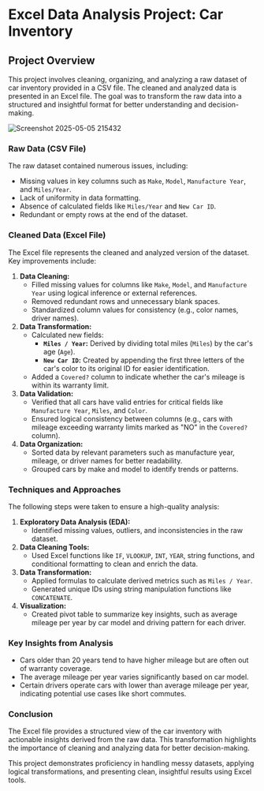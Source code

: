 # Excel Data Analysis Project: Car Inventory

## **Project Overview**

This project involves cleaning, organizing, and analyzing a raw dataset of car inventory provided in a CSV file. The cleaned and analyzed data is presented in an Excel file. The goal was to transform the raw data into a structured and insightful format for better understanding and decision-making.

![Screenshot 2025-05-05 215432](https://github.com/user-attachments/assets/6c954da4-8791-4905-a244-9a8bd84231af)


### **Raw Data (CSV File)**

The raw dataset contained numerous issues, including:

- Missing values in key columns such as `Make`, `Model`, `Manufacture Year`, and `Miles/Year`.
- Lack of uniformity in data formatting.
- Absence of calculated fields like `Miles/Year` and `New Car ID`.
- Redundant or empty rows at the end of the dataset.


### **Cleaned Data (Excel File)**

The Excel file represents the cleaned and analyzed version of the dataset. Key improvements include:

1. **Data Cleaning:**
    - Filled missing values for columns like `Make`, `Model`, and `Manufacture Year` using logical inference or external references.
    - Removed redundant rows and unnecessary blank spaces.
    - Standardized column values for consistency (e.g., color names, driver names).
2. **Data Transformation:**
    - Calculated new fields:
        - **`Miles / Year`:** Derived by dividing total miles (`Miles`) by the car's age (`Age`).
        - **`New Car ID`:** Created by appending the first three letters of the car's color to its original ID for easier identification.
    - Added a `Covered?` column to indicate whether the car's mileage is within its warranty limit.
3. **Data Validation:**
    - Verified that all cars have valid entries for critical fields like `Manufacture Year`, `Miles`, and `Color`.
    - Ensured logical consistency between columns (e.g., cars with mileage exceeding warranty limits marked as "NO" in the `Covered?` column).
4. **Data Organization:**
    - Sorted data by relevant parameters such as manufacture year, mileage, or driver names for better readability.
    - Grouped cars by make and model to identify trends or patterns.

### **Techniques and Approaches**

The following steps were taken to ensure a high-quality analysis:

1. **Exploratory Data Analysis (EDA):**
    - Identified missing values, outliers, and inconsistencies in the raw dataset.
2. **Data Cleaning Tools:**
    - Used Excel functions like `IF`, `VLOOKUP`, `INT`, `YEAR`, string functions, and conditional formatting to clean and enrich the data.
3. **Data Transformation:**
    - Applied formulas to calculate derived metrics such as `Miles / Year`.
    - Generated unique IDs using string manipulation functions like `CONCATENATE`.
4. **Visualization:**
    - Created pivot table to summarize key insights, such as average mileage per year by car model and driving pattern for each driver.

### **Key Insights from Analysis**

- Cars older than 20 years tend to have higher mileage but are often out of warranty coverage.
- The average mileage per year varies significantly based on car model.
- Certain drivers operate cars with lower than average mileage per year, indicating potential use cases like short commutes.


### **Conclusion**

The Excel file provides a structured view of the car inventory with actionable insights derived from the raw data. This transformation highlights the importance of cleaning and analyzing data for better decision-making.

This project demonstrates proficiency in handling messy datasets, applying logical transformations, and presenting clean, insightful results using Excel tools.
